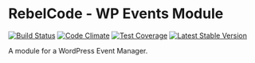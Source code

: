 # RebelCode - WP Events Module

[![Build Status](https://travis-ci.org/rebelcode/wp-events-module.svg?branch=master)](https://travis-ci.org/rebelcode/wp-events-module)
[![Code Climate](https://codeclimate.com/github/RebelCode/wp-events-module/badges/gpa.svg)](https://codeclimate.com/github/RebelCode/wp-events-module)
[![Test Coverage](https://codeclimate.com/github/RebelCode/wp-events-module/badges/coverage.svg)](https://codeclimate.com/github/RebelCode/wp-events-module/coverage)
[![Latest Stable Version](https://poser.pugx.org/rebelcode/wp-events-module/version)](https://packagist.org/packages/rebelcode/wp-events-module)

A module for a WordPress Event Manager.
